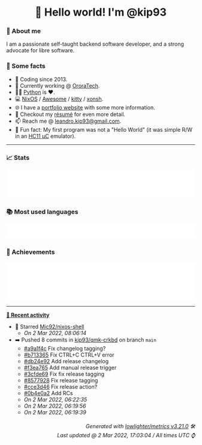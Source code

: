 <!-- README template, populated using this action:
     https://github.com/kip93/kip93/blob/main/.github/workflows/readme.yml. -->

<h1 align="center">👋 Hello world! I'm @kip93</h1> <!-- LOGIN => username -->

### 👤 About me

I am a passionate self-taught backend software developer, and a strong advocate for libre software.


### 💬 Some facts

* 📅 Coding since 2013.
* 💼 Currently working @ [OroraTech](https://ororatech.com/).
* 👨‍💻 [Python](https://github.com/search?q=user%3Akip93&l=python) is ❤️. <!-- LOGIN => username -->
* 💻 [NixOS](https://github.com/NixOS/) /
     [Awesome](https://github.com/awesomeWM/) /
     [kitty](https://github.com/kovidgoyal/kitty/) /
     [xonsh](https://github.com/xonsh/).
* 🌐 I have a [portfolio website](https://kip93.net/) with some more information.
* 📝 Checkout my [résumé](https://kip93.net/resume/) for even more detail.
* 📫 Reach me @ [leandro.kip93@gmail.com](mailto:leandro.kip93@gmail.com).
* 🎲 Fun fact: My first program was not a "Hello World" (it was simple R/W in an [HC11 µC](https://en.wikipedia.org/wiki/68HC11) emulator).


-----------------------------------------------------------------------------------------------------------------------


### 📈 Stats

![](./stats.svg)


### 📚 Most used languages <!-- by percentage, in decreasing order -->

![](./languages.svg)


### 🏅 Achievements

![](./achievements.svg)


-----------------------------------------------------------------------------------------------------------------------


**[📰 Recent activity](https://github.com/kip93)**
* 🌟 Starred [Mic92/nixos-shell](https://github.com/Mic92/nixos-shell)
  * *On 2 Mar 2022, 08:06:14*
* ➡️ Pushed 8 commits in [kip93/qmk-crkbd](https://github.com/kip93/qmk-crkbd) on branch `main`
  * [#a9a1f4c](https://github.com/kip93/qmk-crkbd/commit/a9a1f4c) Fix changelog tagging?
  * [#b713365](https://github.com/kip93/qmk-crkbd/commit/b713365) Fix CTRL+C CTRL+V error
  * [#db24e92](https://github.com/kip93/qmk-crkbd/commit/db24e92) Add release changelog
  * [#f3ea765](https://github.com/kip93/qmk-crkbd/commit/f3ea765) Add manual release trigger
  * [#3cfde69](https://github.com/kip93/qmk-crkbd/commit/3cfde69) Fix fix release tagging
  * [#8577928](https://github.com/kip93/qmk-crkbd/commit/8577928) Fix release tagging
  * [#cce3d46](https://github.com/kip93/qmk-crkbd/commit/cce3d46) Fix release action?
  * [#0b4e0a2](https://github.com/kip93/qmk-crkbd/commit/0b4e0a2) Add RCs
  * *On 2 Mar 2022, 06:22:35*
  * *On 2 Mar 2022, 06:19:56*
  * *On 2 Mar 2022, 06:19:39*
 <!-- Last activity -->


<h6 align="right"><em>
    Generated with <a href="https://github.com/lowlighter/metrics/tree/latest/">lowlighter/metrics v3.21.0</a> 🛠️<br> <!-- VERSION => MAJOR.minor.patch -->
    Last updated @ 2 Mar 2022, 17:03:04 / All times UTC ⌚ <!-- meta.generated => DD/MM/YYYY, hh:mm -->
</em></h6>
